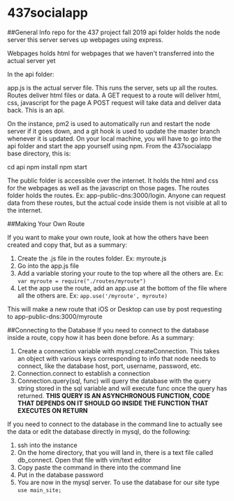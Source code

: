 # 437socialapp

##General Info
repo for the 437 project fall 2019
api folder holds the node server
this server serves up webpages using express.

Webpages holds html for webpages that we haven't transferred into the actual server yet

In the api folder:

app.js is the actual server file. This runs the server, sets up all the routes.
Routes deliver html files or data.
A GET request to a route will deliver html, css, javascript for the page
A POST request will take data and deliver data back. This is an api.

On the instance, pm2 is used to automatically run and restart the node server if it goes down, and a git hook is used to update the master branch whenever it is updated.
On your local machine, you will have to go into the api folder and start the app yourself using npm. From the 437socialapp base directory, this is:

cd api
npm install
npm start 

The public folder is accessible over the internet. It holds the html and css for the webpages as well as the javascript on those pages.
The routes folder holds the routes. Ex: app-public-dns:3000/login. Anyone can request data from these routes, but the actual code inside them is not visible at all to the internet.

##Making Your Own Route

If you want to make your own route, look at how the others have been created and copy that, but as a summary:

1. Create the .js file in the routes folder. Ex: myroute.js
2. Go into the app.js file
3. Add a variable storing your route to the top where all the others are. Ex: `var myroute = require("./routes/myroute")`
4. Let the app use the route, add an app.use at the bottom of the file where all the others are. Ex: `app.use('/myroute', myroute)`

This will make a new route that iOS or Desktop can use by post requesting to app-public-dns:3000/myroute

##Connecting to the Database
If you need to connect to the database inside a route, copy how it has been done before. As a summary:
1. Create a connection variable with mysql.createConnection. This takes an object with various keys corresponding to info that node needs to connect, like the database host, port, username, password, etc.
2. Connection.connect to establish a connection
3. Connection.query(sql, func) will query the database with the query string stored in the sql variable and will execute func once the query has returned. **THIS QUERY IS AN ASYNCHRONOUS FUNCTION, CODE THAT DEPENDS ON IT SHOULD GO INSIDE THE FUNCTION THAT EXECUTES ON RETURN**

If you need to connect to the database in the command line to actually see the data or edit the database directly in mysql, do the following:
1. ssh into the instance
2. On the home directory, that you will land in, there is a text file called db_connect. Open that file with vim/text editor
3. Copy paste the command in there into the command line
4. Put in the database password
5. You are now in the mysql server. To use the database for our site type `use main_site;`
